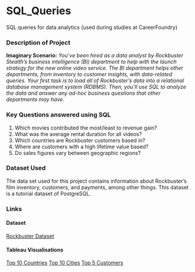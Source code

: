 # SQL_Queries
SQL queries for data analytics (used during studies at CareerFoundry)
### Description of Project
**Imaginary Scenario:** _You’ve been hired as a data analyst by Rockbuster Stealth’s business intelligence (BI)
department to help with the launch strategy for the new online video service. The BI
department helps other departments, from inventory to customer insights, with data-related
queries. Your first task is to load all of Rockbuster’s data into a relational database
management system (RDBMS). Then, you’ll use SQL to analyze the data and answer any
ad-hoc business questions that other departments may have._
### Key Questions answered using SQL
1. Which movies contributed the most/least to revenue gain?
2. What was the average rental duration for all videos?
3. Which countries are Rockbuster customers based in?
4. Where are customers with a high lifetime value based?
5. Do sales figures vary between geographic regions?
### Dataset Used
The data set used for this project contains information about Rockbuster’s 
film inventory, customers, and payments, among other things. This dataset is a tutorial dataset of PostgreSQL.
### Links
#### Dataset
[Rockbuster Dataset](https://postgresqltutorial/wp-content/uploads/2019/05/dvdrental.zip)
#### Tableau Visualisations
[Top 10 Countries](http://public.tableau.com/views/Task_3_10_16402783240440/Top10Countries1?:language=en-US&:display_count=n&:origin=viz_share_link)
[Top 10 Cities](http://public.tableau.com/views/Task_3_10_16402783240440/Top10cities1?:language=en-US&publish=yes&:display_count=n&:origin=viz_share_link)
[Top 5 Customers](http://public.tableau.com/views/Task_3_10_16402783240440/Top5Customers1?:language=en-US&publish=yes&:display_count=n&:origin=viz_share_link)
